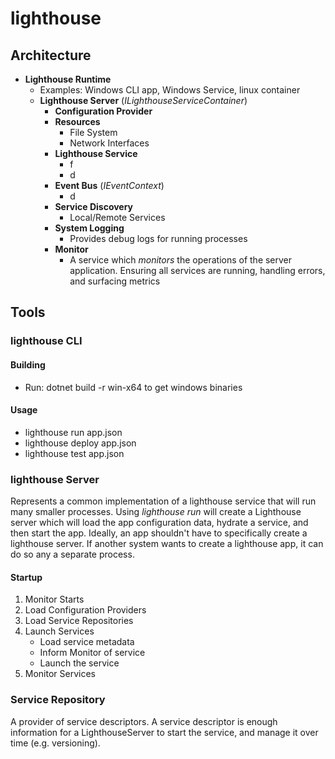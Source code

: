 # lighthouse

## Architecture
- **Lighthouse Runtime**
    - Examples: Windows CLI app, Windows Service, linux container
    - **Lighthouse Server** (*ILighthouseServiceContainer*)
        - **Configuration Provider** 
        - **Resources**
            - File System
            - Network Interfaces
        - **Lighthouse Service**
            - f
            - d
        - **Event Bus** (*IEventContext*)
            - d
        - **Service Discovery**
            - Local/Remote Services
        - **System Logging**
            - Provides debug logs for running processes
        - **Monitor**
            - A service which *monitors* the operations of the server application. Ensuring all services are running, handling errors, and surfacing metrics

## Tools
### lighthouse CLI
#### Building 
- Run: dotnet build -r win-x64 to get windows binaries

#### Usage
- lighthouse run app.json
- lighthouse deploy app.json
- lighthouse test app.json

### lighthouse Server
Represents a common implementation of a lighthouse service that will run many smaller processes. Using _lighthouse run_ will create a Lighthouse server which will load the app configuration data, hydrate a service, and then start the app. Ideally, an app shouldn't have to specifically create a lighthouse server. If another system wants to create a lighthouse app, it can do so any a separate process.

#### Startup
1) Monitor Starts
2) Load Configuration Providers
3) Load Service Repositories
4) Launch Services
    - Load service metadata
    - Inform Monitor of service
    - Launch the service
5) Monitor Services

### Service Repository
A provider of service descriptors. A service descriptor is enough information for a LighthouseServer to start the service, and manage it over time (e.g. versioning).